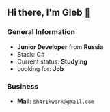 ## Hi there, I'm Gleb 👋
### General Information
- **Junior Developer** from **Russia**
- Stack: C#
- Current status: **Studying**
- Looking for: **Job**
### Business 
- **Mail**: `sh4r1kwork@gmail.com`
<!--
**SH4R1K/SH4R1K** is a ✨ _special_ ✨ repository because its `README.md` (this file) appears on your GitHub profile.

Here are some ideas to get you started:

- 🔭 I’m currently working on ...
- 🌱 I’m currently learning ...
- 👯 I’m looking to collaborate on ...
- 🤔 I’m looking for help with ...
- 💬 Ask me about ...
- 📫 How to reach me: ...
- 😄 Pronouns: ...
- ⚡ Fun fact: ...
-->
